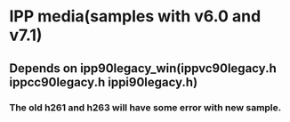 # IPP media(samples with v6.0 and v7.1) #

## Depends on ipp90legacy_win(ippvc90legacy.h ippcc90legacy.h ippi90legacy.h) ##

### The old h261 and h263 will have some error with new sample.
